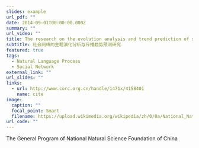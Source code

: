 ```yaml
---
slides: example
url_pdf: ""
date: 2014-09-01T00:00:00.000Z
summary: ""
url_video: ""
title: The research on the evolution analysis and trend prediction of social networks
subtitle: 社会网络的主题演化分析与传播趋势预测研究
featured: true
tags:
  - Natural Language Process
  - Social Network
external_link: ""
url_slides: ""
links:
  - url: http://www.corc.org.cn/handle/1471x/4158401
    name: cite
image:
  caption: ""
  focal_point: Smart
  filename: https://upload.wikimedia.org/wikipedia/zh/0/0a/National_Natural_Science_Foundation_of_China_logo.png
url_code: ""
---
```

The General Program of National Natural Science Foundation of China
